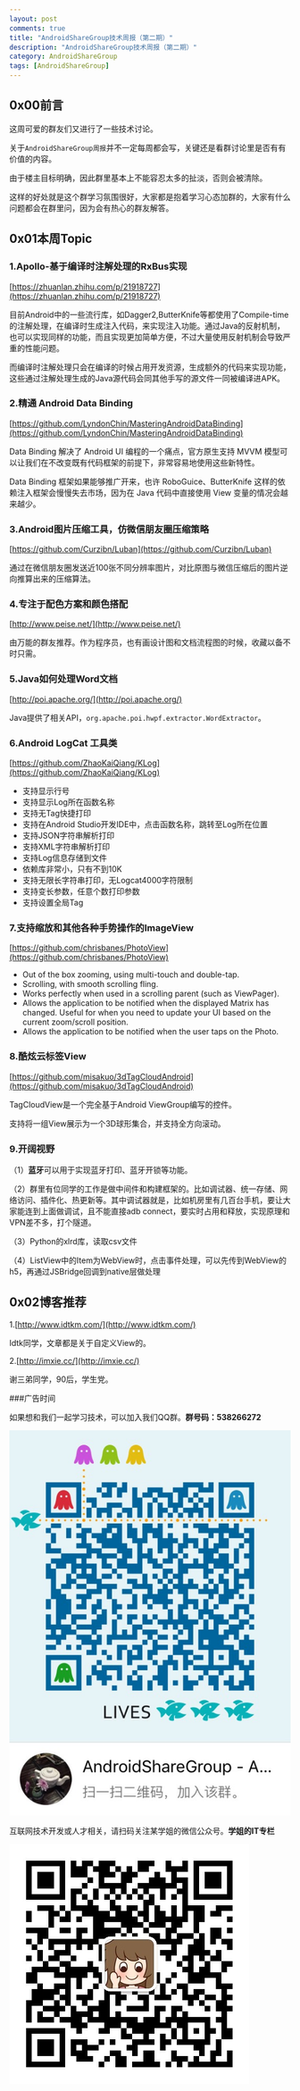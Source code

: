 ```yaml
---
layout: post
comments: true
title: "AndroidShareGroup技术周报（第二期）"
description: "AndroidShareGroup技术周报（第二期）"
category: AndroidShareGroup
tags: [AndroidShareGroup]
---
```


## 0x00前言

这周可爱的群友们又进行了一些技术讨论。

关于`AndroidShareGroup周报`并不一定每周都会写，关键还是看群讨论里是否有有价值的内容。

由于楼主目标明确，因此群里基本上不能容忍太多的扯淡，否则会被清除。

这样的好处就是这个群学习氛围很好，大家都是抱着学习心态加群的，大家有什么问题都会在群里问，因为会有热心的群友解答。

<!--more-->

## 0x01本周Topic

### 1.Apollo-基于编译时注解处理的RxBus实现

[https://zhuanlan.zhihu.com/p/21918727](https://zhuanlan.zhihu.com/p/21918727)

目前Android中的一些流行库，如Dagger2,ButterKnife等都使用了Compile-time的注解处理，在编译时生成注入代码，来实现注入功能。通过Java的反射机制，也可以实现同样的功能，而且实现更加简单方便，不过大量使用反射机制会导致严重的性能问题。

而编译时注解处理只会在编译的时候占用开发资源，生成额外的代码来实现功能，这些通过注解处理生成的Java源代码会同其他手写的源文件一同被编译进APK。

### 2.精通 Android Data Binding

[https://github.com/LyndonChin/MasteringAndroidDataBinding](https://github.com/LyndonChin/MasteringAndroidDataBinding)

Data Binding 解决了 Android UI 编程的一个痛点，官方原生支持 MVVM 模型可以让我们在不改变既有代码框架的前提下，非常容易地使用这些新特性。

Data Binding 框架如果能够推广开来，也许 RoboGuice、ButterKnife 这样的依赖注入框架会慢慢失去市场，因为在 Java 代码中直接使用 View 变量的情况会越来越少。

### 3.Android图片压缩工具，仿微信朋友圈压缩策略

[https://github.com/Curzibn/Luban](https://github.com/Curzibn/Luban)

通过在微信朋友圈发送近100张不同分辨率图片，对比原图与微信压缩后的图片逆向推算出来的压缩算法。

### 4.专注于配色方案和颜色搭配

[http://www.peise.net/](http://www.peise.net/)

由万能的群友推荐。作为程序员，也有画设计图和文档流程图的时候，收藏以备不时只需。

### 5.Java如何处理Word文档

[http://poi.apache.org/](http://poi.apache.org/)

Java提供了相关API，`org.apache.poi.hwpf.extractor.WordExtractor`。

### 6.Android LogCat 工具类

[https://github.com/ZhaoKaiQiang/KLog](https://github.com/ZhaoKaiQiang/KLog)

- 支持显示行号
- 支持显示Log所在函数名称
- 支持无Tag快捷打印
- 支持在Android Studio开发IDE中，点击函数名称，跳转至Log所在位置
- 支持JSON字符串解析打印
- 支持XML字符串解析打印
- 支持Log信息存储到文件
- 依赖库非常小，只有不到10K
- 支持无限长字符串打印，无Logcat4000字符限制
- 支持变长参数，任意个数打印参数
- 支持设置全局Tag

### 7.支持缩放和其他各种手势操作的ImageView

[https://github.com/chrisbanes/PhotoView](https://github.com/chrisbanes/PhotoView)

- Out of the box zooming, using multi-touch and double-tap.
- Scrolling, with smooth scrolling fling.
- Works perfectly when used in a scrolling parent (such as ViewPager).
- Allows the application to be notified when the displayed Matrix has changed. Useful for when you need to update your UI based on the current zoom/scroll position.
- Allows the application to be notified when the user taps on the Photo.

### 8.酷炫云标签View

[https://github.com/misakuo/3dTagCloudAndroid](https://github.com/misakuo/3dTagCloudAndroid)

TagCloudView是一个完全基于Android ViewGroup编写的控件。

支持将一组View展示为一个3D球形集合，并支持全方向滚动。

### 9.开阔视野

（1）**蓝牙**可以用于实现蓝牙打印、蓝牙开锁等功能。

（2）群里有位同学的工作是做中间件和构建框架的。比如调试器、统一存储、网络访问、插件化、热更新等。其中调试器就是，比如机房里有几百台手机，要让大家能连到上面做调试，且不能直接adb connect，要实时占用和释放，实现原理和VPN差不多，打个隧道。

（3）Python的xlrd库，读取csv文件

（4）ListView中的Item为WebView时，点击事件处理，可以先传到WebView的h5，再通过JSBridge回调到native层做处理

## 0x02博客推荐

1.[http://www.idtkm.com/](http://www.idtkm.com/)

Idtk同学，文章都是关于自定义View的。

2.[http://imxie.cc/](http://imxie.cc/)

谢三弟同学，90后，学生党。

###广告时间

如果想和我们一起学习技术，可以加入我们QQ群。**群号码：538266272**

![／image/2016-07-30-AndroidShareGroup-weekly-01/AndroidShareGroup.jpg](/image/2016-07-30-AndroidShareGroup-weekly-01/AndroidShareGroup.jpg)

互联网技术开发或人才相关，请扫码关注某学姐的微信公众号。**学姐的IT专栏**

![学姐的IT专栏](/images/qrcode_for_gh_771805c73e44_430.jpg)
